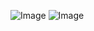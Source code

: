 ![Image](https://github.com/user-attachments/assets/76cee7fe-ebfb-41f0-a8d6-1cc0e146dcda)
![Image](https://github.com/user-attachments/assets/c2a51ab0-5687-435f-978b-2d50939b205b)
